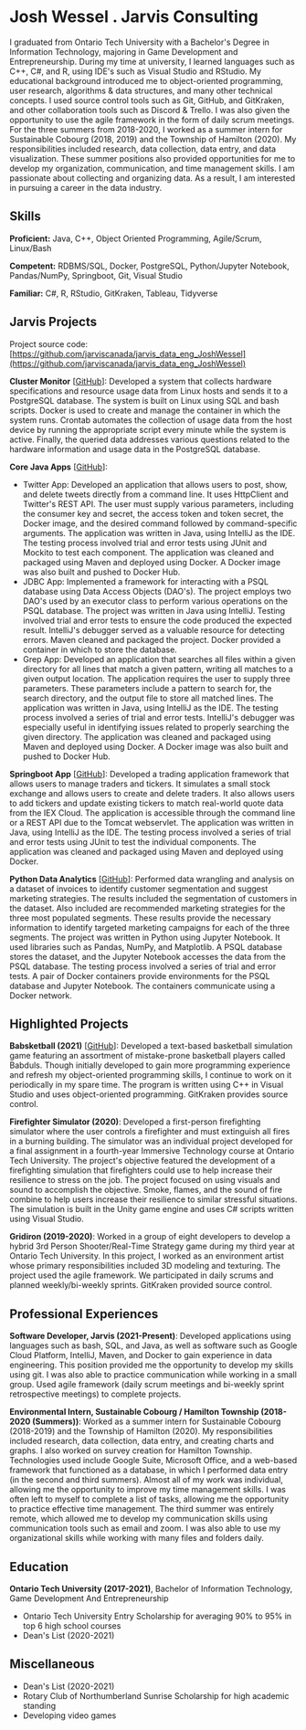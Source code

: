 # Josh Wessel . Jarvis Consulting

I graduated from Ontario Tech University with a Bachelor's Degree in Information Technology, majoring in Game Development and Entrepreneurship. During my time at university, I learned languages such as C++, C#, and R, using IDE's such as Visual Studio and RStudio. My educational background introduced me to object-oriented programming, user research, algorithms & data structures, and many other technical concepts. I used source control tools such as Git, GitHub, and GitKraken, and other collaboration tools such as Discord & Trello. I was also given the opportunity to use the agile framework in the form of daily scrum meetings. For the three summers from 2018-2020, I worked as a summer intern for Sustainable Cobourg (2018, 2019) and the Township of Hamilton (2020). My responsibilities included research, data collection, data entry, and data visualization. These summer positions also provided opportunities for me to develop my organization, communication, and time management skills. I am passionate about collecting and organizing data. As a result, I am interested in pursuing a career in the data industry.

## Skills

**Proficient:** Java, C++, Object Oriented Programming, Agile/Scrum, Linux/Bash

**Competent:** RDBMS/SQL, Docker, PostgreSQL, Python/Jupyter Notebook, Pandas/NumPy, Springboot, Git, Visual Studio

**Familiar:** C#, R, RStudio, GitKraken, Tableau, Tidyverse

## Jarvis Projects

Project source code: [https://github.com/jarviscanada/jarvis_data_eng_JoshWessel](https://github.com/jarviscanada/jarvis_data_eng_JoshWessel)


**Cluster Monitor** [[GitHub](https://github.com/jarviscanada/jarvis_data_eng_JoshWessel/tree/master/linux_sql)]: Developed a system that collects hardware specifications and resource usage data from Linux hosts and sends it to a PostgreSQL database. The system is built on Linux using SQL and bash scripts. Docker is used to create and manage the container in which the system runs. Crontab automates the collection of usage data from the host device by running the appropriate script every minute while the system is active. Finally, the queried data addresses various questions related to the hardware information and usage data in the PostgreSQL database.

**Core Java Apps** [[GitHub](https://github.com/jarviscanada/jarvis_data_eng_JoshWessel/tree/master/core_java)]:

- Twitter App: Developed an application that allows users to post, show, and delete tweets directly from a command line. It uses HttpClient and Twitter's REST API. The user must supply various parameters, including the consumer key and secret, the access token and token secret, the Docker image, and the desired command followed by command-specific arguments. The application was written in Java, using IntelliJ as the IDE. The testing process involved trial and error tests using JUnit and Mockito to test each component. The application was cleaned and packaged using Maven and deployed using Docker. A Docker image was also built and pushed to Docker Hub.
- JDBC App: Implemented a framework for interacting with a PSQL database using Data Access Objects (DAO's). The project employs two DAO's used by an executor class to perform various operations on the PSQL database. The project was written in Java using IntelliJ. Testing involved trial and error tests to ensure the code produced the expected result. IntelliJ's debugger served as a valuable resource for detecting errors. Maven cleaned and packaged the project. Docker provided a container in which to store the database.
- Grep App: Developed an application that searches all files within a given directory for all lines that match a given pattern, writing all matches to a given output location. The application requires the user to supply three parameters. These parameters include a pattern to search for, the search directory, and the output file to store all matched lines. The application was written in Java, using IntelliJ as the IDE. The testing process involved a series of trial and error tests. IntelliJ's debugger was especially useful in identifying issues related to properly searching the given directory. The application was cleaned and packaged using Maven and deployed using Docker. A Docker image was also built and pushed to Docker Hub.

**Springboot App** [[GitHub](https://github.com/jarviscanada/jarvis_data_eng_JoshWessel/tree/master/springboot)]: Developed a trading application framework that allows users to manage traders and tickers. It simulates a small stock exchange and allows users to create and delete traders. It also allows users to add tickers and update existing tickers to match real-world quote data from the IEX Cloud. The application is accessible through the command line or a REST API due to the Tomcat webservlet. The application was written in Java, using IntelliJ as the IDE. The testing process involved a series of trial and error tests using JUnit to test the individual components. The application was cleaned and packaged using Maven and deployed using Docker.

**Python Data Analytics** [[GitHub](https://github.com/jarviscanada/jarvis_data_eng_JoshWessel/tree/master/python_data_analytics)]: Performed data wrangling and analysis on a dataset of invoices to identify customer segmentation and suggest marketing strategies. The results included the segmentation of customers in the dataset. Also included are recommended marketing strategies for the three most populated segments. These results provide the necessary information to identify targeted marketing campaigns for each of the three segments. The project was written in Python using Jupyter Notebook. It used libraries such as Pandas, NumPy, and Matplotlib. A PSQL database stores the dataset, and the Jupyter Notebook accesses the data from the PSQL database. The testing process involved a series of trial and error tests. A pair of Docker containers provide environments for the PSQL database and Jupyter Notebook. The containers communicate using a Docker network.


## Highlighted Projects
**Babsketball (2021)** [[GitHub](https://github.com/JoshWessel/Babsketball)]: Developed a text-based basketball simulation game featuring an assortment of mistake-prone basketball players called Babduls. Though initially developed to gain more programming experience and refresh my object-oriented programming skills, I continue to work on it periodically in my spare time. The program is written using C++ in Visual Studio and uses object-oriented programming. GitKraken provides source control.

**Firefighter Simulator (2020)**: Developed a first-person firefighting simulator where the user controls a firefighter and must extinguish all fires in a burning building. The simulator was an individual project developed for a final assignment in a fourth-year Immersive Technology course at Ontario Tech University. The project's objective featured the development of a firefighting simulation that firefighters could use to help increase their resilience to stress on the job. The project focused on using visuals and sound to accomplish the objective. Smoke, flames, and the sound of fire combine to help users increase their resilience to similar stressful situations. The simulation is built in the Unity game engine and uses C# scripts written using Visual Studio.

**Gridiron (2019-2020)**: Worked in a group of eight developers to develop a hybrid 3rd Person Shooter/Real-Time Strategy game during my third year at Ontario Tech University. In this project, I worked as an environment artist whose primary responsibilities included 3D modeling and texturing. The project used the agile framework. We participated in daily scrums and planned weekly/bi-weekly sprints. GitKraken provided source control.


## Professional Experiences

**Software Developer, Jarvis (2021-Present)**: Developed applications using languages such as bash, SQL, and Java, as well as software such as Google Cloud Platform, IntelliJ, Maven, and Docker to gain experience in data engineering. This position provided me the opportunity to develop my skills using git. I was also able to practice communication while working in a small group. Used agile framework (daily scrum meetings and bi-weekly sprint retrospective meetings) to complete projects.

**Environmental Intern, Sustainable Cobourg / Hamilton Township (2018-2020 (Summers))**: Worked as a summer intern for Sustainable Cobourg (2018-2019) and the Township of Hamilton (2020). My responsibilities included research, data collection, data entry, and creating charts and graphs. I also worked on survey creation for Hamilton Township. Technologies used include Google Suite, Microsoft Office, and a web-based framework that functioned as a database, in which I performed data entry (in the second and third summers). Almost all of my work was individual, allowing me the opportunity to improve my time management skills. I was often left to myself to complete a list of tasks, allowing me the opportunity to practice effective time management. The third summer was entirely remote, which allowed me to develop my communication skills using communication tools such as email and zoom. I was also able to use my organizational skills while working with many files and folders daily.


## Education
**Ontario Tech University (2017-2021)**, Bachelor of Information Technology, Game Development And Entrepreneurship
- Ontario Tech University Entry Scholarship for averaging 90% to 95% in top 6 high school courses
- Dean's List (2020-2021)


## Miscellaneous
- Dean's List (2020-2021)
- Rotary Club of Northumberland Sunrise Scholarship for high academic standing
- Developing video games